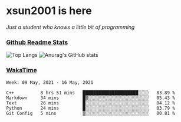 # xsun2001 is here

*Just a student who knows a little bit of programming*

### [Github Readme Stats](https://github.com/anuraghazra/github-readme-stats)

![Top Langs](https://github-readme-stats.vercel.app/api/top-langs/?username=xsun2001&layout=compact&theme=radical) ![Anurag's GitHub stats](https://github-readme-stats.vercel.app/api?username=xsun2001&show_icons=true&theme=radical)

### [WakaTime](https://wakatime.com)

<!--START_SECTION:waka-->
```text
Week: 09 May, 2021 - 16 May, 2021

C++          8 hrs 51 mins   █████████████████████░░░░   83.89 % 
Markdown     34 mins         █▒░░░░░░░░░░░░░░░░░░░░░░░   05.43 % 
Text         26 mins         █░░░░░░░░░░░░░░░░░░░░░░░░   04.12 % 
Python       24 mins         █░░░░░░░░░░░░░░░░░░░░░░░░   03.79 % 
Git Config   5 mins          ▒░░░░░░░░░░░░░░░░░░░░░░░░   00.81 % 
```
<!--END_SECTION:waka-->
